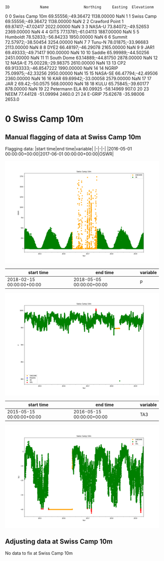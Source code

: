     ID              Name                Northing     Easting  Elevationm
0    0    Swiss Camp 10m      69.55556;-49.36472  1138.00000         NaN
1    1        Swiss Camp      69.55556;-49.36472  1138.00000         NaN
2    2  Crawford Point 1      69.87417;-47.02417  2022.00000         NaN
3    3            NASA-U      73.84072;-49.52653  2369.00000         NaN
4    4              GITS      77.13781;-61.04113  1887.00000         NaN
5    5          Humboldt      78.52833;-56.84233  1950.00000         NaN
6    6            Summit      72.57972;-38.50454  3254.00000         NaN
7    7            Tunu-N      78.01875;-33.96683  2113.00000         NaN
8    8              DYE2      66.48197;-46.29078  2165.00000         NaN
9    9              JAR1      69.49333;-49.71417   900.00000         NaN
10  10            Saddle      65.99989;-44.50256  2451.00000         NaN
11  11        South Dome      63.14889;-44.81750  2878.00000         NaN
12  12            NASA-E      75.00228;-29.98375  2610.00000         NaN
13  13               CP2  69.9133333;-46.8547222  1990.00000         NaN
14  14             NGRIP      75.09975;-42.33256  2950.00000         NaN
15  15           NASA-SE      66.47794;-42.49506  2360.00000         NaN
16  16               KAR      69.69942;-33.00058  2579.00000         NaN
17  17             JAR 2          69.42;-50.0575   568.00000         NaN
18  18              KULU      65.75845;-39.60177   878.00000         NaN
19  22     Petermann ELA                80.09925   -58.14969       907.0
20  23              NEEM                77.44128   -51.09994      2460.0
21  24            E-GRIP                75.62678   -35.98006      2653.0
# 0 Swiss Camp 10m
## Manual flagging of data at Swiss Camp 10m
Flagging data:
|start time|end time|variable|
|-|-|-|
|2016-05-01 00:00:00+00:00|2017-06-01 00:00:00+00:00|OSWR|
 
![Erroneous data at Swiss Camp 10m](figures/L1_data_treatment/Swiss_Camp_10m_OSWR_data_flagging.png)
 
|start time|end time|variable|
|-|-|-|
|2018-02-15 00:00:00+00:00|2018-05-05 00:00:00+00:00|P|
 
![Erroneous data at Swiss Camp 10m](figures/L1_data_treatment/Swiss_Camp_10m_P_data_flagging.png)
 
|start time|end time|variable|
|-|-|-|
|2015-05-15 00:00:00+00:00|2016-05-15 00:00:00+00:00|TA3|
 
![Erroneous data at Swiss Camp 10m](figures/L1_data_treatment/Swiss_Camp_10m_TA3_data_flagging.png)
 
## Adjusting data at Swiss Camp 10m
No data to fix at Swiss Camp 10m
